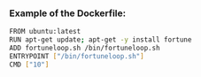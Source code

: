 ### Example of the Dockerfile:
``` bash
FROM ubuntu:latest
RUN apt-get update; apt-get -y install fortune
ADD fortuneloop.sh /bin/fortuneloop.sh
ENTRYPOINT ["/bin/fortuneloop.sh"]
CMD ["10"]
```
